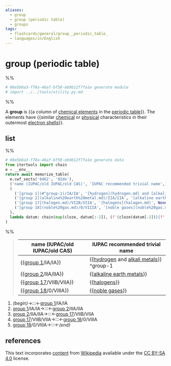 ```yaml
---
aliases:
  - group
  - group (periodic table)
  - groups
tags:
  - flashcards/general/group__periodic_table_
  - languages/in/English
---
```


# group (periodic table)

%%

```Python
# 08e5b0a3-f78a-46af-bf50-eb9b12f7fa1e generate module
# import ../../tools/utility.py.md
```

%%

A __group__ is {{a column of [chemical elements](chemical%20element.md) in the [periodic table](periodic%20table.md)}}. The elements have {{similar [chemical](chemical%20property.md) or [physical](physical%20property.md) characteristics in their outermost [electron shells](electron%20shell.md)}}. <!--SR:!2024-02-01,235,330!2024-09-13,381,290-->

## list

%%

```Python
# 08e5b0a3-f78a-46af-bf50-eb9b12f7fa1e generate data
from itertools import chain
e = __env__
return await memorize_table(
  e.cwf_sects('8462', '92de'),
  ('name (IUPAC/old IUPAC/old CAS)', 'IUPAC recommended trivial name',),
  (
    ('[group 1](#^group-1)/IA/IA', '[hydrogen](hydrogen.md) and [alkali metals](alkali%20metal.md)', '<a id="^group-1"></a>^group-1',),
    ('[group 2](alkaline%20earth%20metal.md)/IIA/IIA', '[alkaline earth metals](alkaline%20earth%20metal.md)', None,),
    ('[group 17](halogen.md)/VIIB/VIIA', '[halogens](halogen.md)', None,),
    ('[group 18](noble%20gas.md)/0/VIIIA', '[noble gases](noble%20gas.md)', None,),
  ),
  lambda datum: chain(map(cloze, datum[:-2]), (f'{cloze(datum[-2])}{f" {datum[-1]}" if datum[-1] else ""}',),),
)
```

%%

<!--08e5b0a3-f78a-46af-bf50-eb9b12f7fa1e generate section="8462"--><!-- The following content is generated at 2023-09-26T08:44:21.496687+08:00. Any edits will be overridden! -->

> | name (IUPAC/old IUPAC/old CAS) | IUPAC recommended trivial name |
> |-|-|
> | {{[group 1](#^group-1)/IA/IA}} | {{[hydrogen](hydrogen.md) and [alkali metals](alkali%20metal.md)}} <a id="^group-1"></a>^group-1 |
> | {{[group 2](alkaline%20earth%20metal.md)/IIA/IIA}} | {{[alkaline earth metals](alkaline%20earth%20metal.md)}} |
> | {{[group 17](halogen.md)/VIIB/VIIA}} | {{[halogens](halogen.md)}} |
> | {{[group 18](noble%20gas.md)/0/VIIIA}} | {{[noble gases](noble%20gas.md)}} | <!--SR:!2024-04-13,293,330!2024-01-14,203,310!2024-04-14,294,330!2024-03-19,273,330!2024-02-06,239,330!2024-04-01,281,330!2024-05-04,307,330!2024-03-08,263,330-->

<!--/08e5b0a3-f78a-46af-bf50-eb9b12f7fa1e-->

<!--08e5b0a3-f78a-46af-bf50-eb9b12f7fa1e generate section="92de"--><!-- The following content is generated at 2023-03-20T10:25:32.449331+08:00. Any edits will be overridden! -->

1. _(begin)_→:::←[group 1](#^group-1)/IA/IA <!--SR:!2024-04-29,302,330!2024-06-13,342,330-->
2. [group 1](#^group-1)/IA/IA→:::←[group 2](alkaline%20earth%20metal.md)/IIA/IIA <!--SR:!2024-01-31,234,330!2024-04-02,282,330-->
3. [group 2](alkaline%20earth%20metal.md)/IIA/IIA→:::←[group 17](halogen.md)/VIIB/VIIA <!--SR:!2024-04-28,252,270!2024-03-05,260,330-->
4. [group 17](halogen.md)/VIIB/VIIA→:::←[group 18](noble%20gas.md)/0/VIIIA <!--SR:!2025-08-26,604,310!2024-04-22,300,330-->
5. [group 18](noble%20gas.md)/0/VIIIA→:::←_(end)_ <!--SR:!2024-06-12,341,330!2024-04-21,299,330-->

<!--/08e5b0a3-f78a-46af-bf50-eb9b12f7fa1e-->

## references

This text incorporates [content](https://en.wikipedia.org/wiki/group_(periodic_table)) from [Wikipedia](Wikipedia.md) available under the [CC BY-SA 4.0](https://creativecommons.org/licenses/by-sa/4.0/) license.

